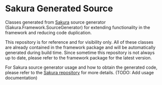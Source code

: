 # Sakura Generated Source

Classes generated from [Sakura](https://github.com/HelloYeew/sakura) source generator (Sakura.Framework.SourceGenerator) for extending functionality in the framework and reducing code duplication.

This repository is for reference and for visibility only. All of these classes are already contained in the framework package and will be automatically generated during build time. Since sometime this repository is not always up to date, please refer to the framework package for the latest version.

For Sakura source generator usage and how to obtain the generated code, please refer to the [Sakura repository](https://github.com/HelloYeew/sakura) for more details. (TODO: Add usage documentation)